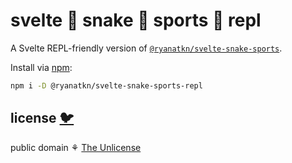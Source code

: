 # svelte 🐍 snake 🐍 sports 🐍 repl

A Svelte REPL-friendly version of
[`@ryanatkn/svelte-snake-sports`](https://github.com/ryanatkn/svelte-snake-sports).

Install via [npm](https://www.npmjs.com/package/@ryanatkn/svelte-snake-sports-repl):

```bash
npm i -D @ryanatkn/svelte-snake-sports-repl
```

## license [🐦](https://wikipedia.org/wiki/Free_and_open-source_software)

public domain ⚘ [The Unlicense](license)
